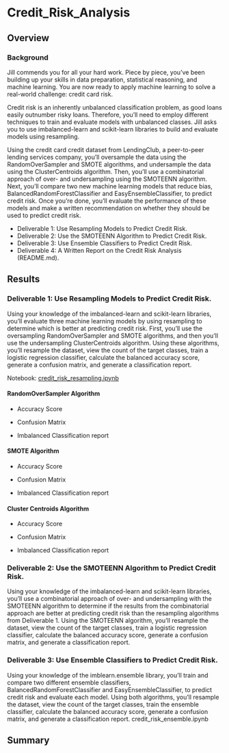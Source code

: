 # Credit_Risk_Analysis

## Overview
### Background
Jill commends you for all your hard work. Piece by piece, you’ve been building up your skills in data preparation, statistical reasoning, and machine learning. You are now ready to apply machine learning to solve a real-world challenge: credit card risk.

Credit risk is an inherently unbalanced classification problem, as good loans easily outnumber risky loans. Therefore, you’ll need to employ different techniques to train and evaluate models with unbalanced classes. Jill asks you to use imbalanced-learn and scikit-learn libraries to build and evaluate models using resampling.

Using the credit card credit dataset from LendingClub, a peer-to-peer lending services company, you’ll oversample the data using the RandomOverSampler and SMOTE algorithms, and undersample the data using the ClusterCentroids algorithm. Then, you’ll use a combinatorial approach of over- and undersampling using the SMOTEENN algorithm. Next, you’ll compare two new machine learning models that reduce bias, BalancedRandomForestClassifier and EasyEnsembleClassifier, to predict credit risk. Once you’re done, you’ll evaluate the performance of these models and make a written recommendation on whether they should be used to predict credit risk.

* Deliverable 1: Use Resampling Models to Predict Credit Risk.
* Deliverable 2: Use the SMOTEENN Algorithm to Predict Credit Risk.
* Deliverable 3: Use Ensemble Classifiers to Predict Credit Risk.
* Deliverable 4: A Written Report on the Credit Risk Analysis (README.md).

## Results
### Deliverable 1: Use Resampling Models to Predict Credit Risk.
Using your knowledge of the imbalanced-learn and scikit-learn libraries, you’ll evaluate three machine learning models by using resampling to determine which is better at predicting credit risk. First, you’ll use the oversampling RandomOverSampler and SMOTE algorithms, and then you’ll use the undersampling ClusterCentroids algorithm. Using these algorithms, you’ll resample the dataset, view the count of the target classes, train a logistic regression classifier, calculate the balanced accuracy score, generate a confusion matrix, and generate a classification report.

Notebook: [credit_risk_resampling.ipynb](https://github.com/jonathan-martin-jhm/Credit_Risk_Analysis/blob/main/Starter_Code%20(1)/Starter_Code/credit_risk_resampling.ipynb)

#### RandomOverSampler Algorithm
* Accuracy Score

* Confusion Matrix

* Imbalanced Classification report


#### SMOTE Algorithm
* Accuracy Score

* Confusion Matrix

* Imbalanced Classification report

#### Cluster Centroids Algorithm
* Accuracy Score

* Confusion Matrix

* Imbalanced Classification report


### Deliverable 2: Use the SMOTEENN Algorithm to Predict Credit Risk.
Using your knowledge of the imbalanced-learn and scikit-learn libraries, you’ll use a combinatorial approach of over- and undersampling with the SMOTEENN algorithm to determine if the results from the combinatorial approach are better at predicting credit risk than the resampling algorithms from Deliverable 1. Using the SMOTEENN algorithm, you’ll resample the dataset, view the count of the target classes, train a logistic regression classifier, calculate the balanced accuracy score, generate a confusion matrix, and generate a classification report.

### Deliverable 3: Use Ensemble Classifiers to Predict Credit Risk.
Using your knowledge of the imblearn.ensemble library, you’ll train and compare two different ensemble classifiers, BalancedRandomForestClassifier and EasyEnsembleClassifier, to predict credit risk and evaluate each model. Using both algorithms, you’ll resample the dataset, view the count of the target classes, train the ensemble classifier, calculate the balanced accuracy score, generate a confusion matrix, and generate a classification report.
credit_risk_ensemble.ipynb
## Summary
